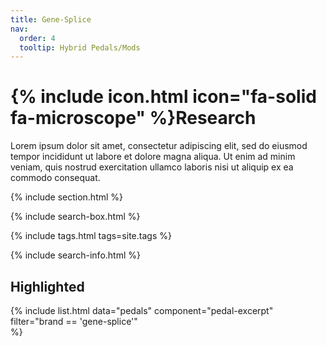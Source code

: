 ```yaml
---
title: Gene-Splice
nav:
  order: 4
  tooltip: Hybrid Pedals/Mods
---
```


# {% include icon.html icon="fa-solid fa-microscope" %}Research

Lorem ipsum dolor sit amet, consectetur adipiscing elit, sed do eiusmod tempor incididunt ut labore et dolore magna aliqua.
Ut enim ad minim veniam, quis nostrud exercitation ullamco laboris nisi ut aliquip ex ea commodo consequat.

{% include section.html %}

{% include search-box.html %}

{% include tags.html tags=site.tags %}

{% include search-info.html %}

## Highlighted

{%
  include list.html
  data="pedals"
  component="pedal-excerpt" 
  filter="brand == 'gene-splice'"  
%}
